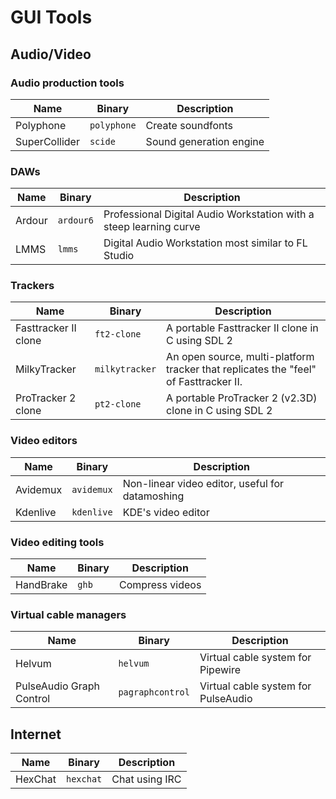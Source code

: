 # GUI Tools

## Audio/Video

### Audio production tools

| Name | Binary | Description |
| - | - | - |
| Polyphone | `polyphone` | Create soundfonts |
| SuperCollider | `scide` | Sound generation engine |

### DAWs

| Name | Binary | Description |
| - | - | - |
| Ardour | `ardour6` | Professional Digital Audio Workstation with a steep learning curve |
| LMMS | `lmms` | Digital Audio Workstation most similar to FL Studio |

### Trackers

| Name | Binary | Description |
| - | - | - |
| Fasttracker II clone | `ft2-clone` | A portable Fasttracker II clone in C using SDL 2 |
| MilkyTracker | `milkytracker` | An open source, multi-platform tracker that replicates the "feel" of Fasttracker II. |
| ProTracker 2 clone | `pt2-clone` | A portable ProTracker 2 (v2.3D) clone in C using SDL 2 |

### Video editors

| Name | Binary | Description |
| - | - | - |
| Avidemux | `avidemux` | Non-linear video editor, useful for datamoshing |
| Kdenlive | `kdenlive` | KDE's video editor |

### Video editing tools

| Name | Binary | Description |
| - | - | - |
| HandBrake | `ghb` | Compress videos |

### Virtual cable managers

| Name | Binary | Description |
| - | - | - |
| Helvum | `helvum` | Virtual cable system for Pipewire |
| PulseAudio Graph Control | `pagraphcontrol` | Virtual cable system for PulseAudio |

## Internet

| Name | Binary | Description |
| - | - | - |
| HexChat | `hexchat` | Chat using IRC |
